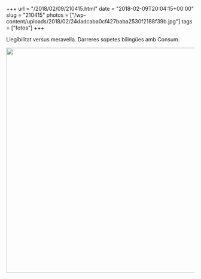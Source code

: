 +++
url = "/2018/02/09/210415.html"
date = "2018-02-09T20:04:15+00:00"
slug = "210415"
photos = ["/wp-content/uploads/2018/02/24dadcaba0cf427baba2530f2188f39b.jpg"]
tags = ["fotos"]
+++

Llegibilitat versus meravella. Darreres sopetes bilingües amb Consum.

<img src="/wp-content/uploads/2018/02/24dadcaba0cf427baba2530f2188f39b.jpg" width="600" height="600" />
